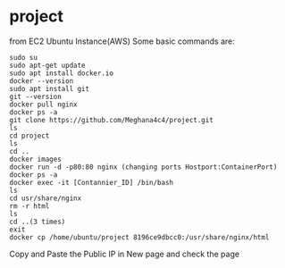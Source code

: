 # project
from EC2 Ubuntu Instance(AWS)
Some basic commands are:
```
sudo su
sudo apt-get update
sudo apt install docker.io
docker --version
sudo apt install git
git --version
docker pull nginx
docker ps -a
git clone https://github.com/Meghana4c4/project.git
ls
cd project
ls
cd ..
docker images
docker run -d -p80:80 nginx (changing ports Hostport:ContainerPort)
docker ps -a
docker exec -it [Contannier_ID] /bin/bash
ls
cd usr/share/nginx
rm -r html
ls
cd ..(3 times)
exit
docker cp /home/ubuntu/project 8196ce9dbcc0:/usr/share/nginx/html
```
Copy and Paste the Public IP in New page and check the page
